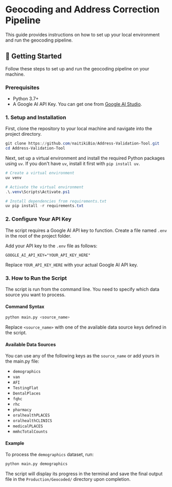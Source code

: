 # Geocoding and Address Correction Pipeline

This guide provides instructions on how to set up your local environment and run the geocoding pipeline.

## 🚀 Getting Started

Follow these steps to set up and run the geocoding pipeline on your machine.

### Prerequisites

- Python 3.7+
- A Google AI API Key. You can get one from [Google AI Studio](https://aistudio.google.com/app/apikey).

### 1. Setup and Installation

First, clone the repository to your local machine and navigate into the project directory.

```powershell
git clone https://github.com/naitikiBio/Address-Validation-Tool.git
cd Address-Validation-Tool
```

Next, set up a virtual environment and install the required Python packages using `uv`. If you don't have `uv`, install it first with `pip install uv`.

```powershell
# Create a virtual environment
uv venv

# Activate the virtual environment
.\.venv\Scripts\Activate.ps1

# Install dependencies from requirements.txt
uv pip install -r requirements.txt
```

### 2. Configure Your API Key

The script requires a Google AI API key to function. Create a file named `.env` in the root of the project folder.

Add your API key to the `.env` file as follows:

```
GOOGLE_AI_API_KEY="YOUR_API_KEY_HERE"
```

Replace `YOUR_API_KEY_HERE` with your actual Google AI API key.

### 3. How to Run the Script

The script is run from the command line. You need to specify which data source you want to process.

#### Command Syntax
```bash
python main.py <source_name>
```

Replace `<source_name>` with one of the available data source keys defined in the script.

#### Available Data Sources
You can use any of the following keys as the `source_name` or add yours in the main.py file:
- `demographics`
- `van`
- `AFI`
- `TestingFlat`
- `DentalPlaces`
- `fqhc`
- `rhc`
- `pharmacy`
- `oralhealthPLACES`
- `oralhealthCLINICS`
- `medicalPLACES`
- `mmhcTotalCounts`

#### Example
To process the `demographics` dataset, run:
```bash
python main.py demographics
```

The script will display its progress in the terminal and save the final output file in the `Production/Geocoded/` directory upon completion.

